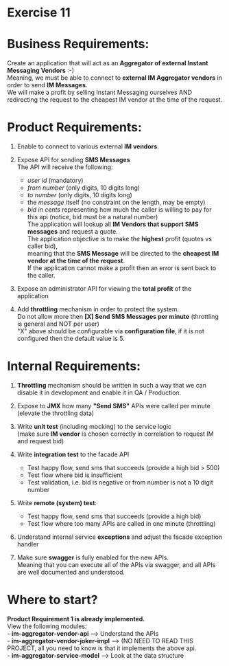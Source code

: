 
Exercise 11
===========


Business Requirements:
======================

Create an application that will act as an **Aggregator of external Instant Messaging Vendors** :-)<br/>
Meaning, we must be able to connect to **external IM Aggregator vendors** in order to send **IM Messages**.<br/>
We will make a profit by selling Instant Messaging ourselves AND redirecting the request to the cheapest IM vendor at the time of the request.<br/>

Product Requirements:
=====================

1. Enable to connect to various external **IM vendors**.

2. Expose API for sending **SMS Messages**<br/>
   The API will receive the following:<br/>
    - *user id*     (mandatory)
    - *from number* (only digits, 10 digits long)
    - *to number*   (only digits, 10 digits long)
    - the *message* itself (no constraint on the length, may be empty)
    - *bid in cents* representing how much the caller is willing to pay for this api (notice, bid must be a natural number)<br/>
    The application will lookup all **IM Vendors that support SMS messages** and request a quote.<br/>
    The application objective is to make the **highest** profit (quotes vs caller bid),<br/>
    meaning that the **SMS Message** will be directed to the **cheapest IM vendor at the time of the request**.<br/>
    If the application cannot make a profit then an error is sent back to the caller.<br/>

3. Expose an administrator API for viewing the **total profit** of the application

4. Add **throttling** mechanism in order to protect the system.<br/>
   Do not allow more then **[X] Send SMS Messages per minute** (throttling is general and NOT per user)<br/>
   "X" above should be configurable via **configuration file**, if it is not configured then the default value is 5.<br/>


Internal Requirements:
======================

1. **Throttling** mechanism should be written in such a way that we can disable it in development and enable it in QA / Production.

2. Expose to **JMX** how many **"Send SMS"** APIs were called per minute (elevate the throttling data)

3. Write **unit test** (including mocking) to the service logic<br/>
   (make sure **IM vendor** is chosen correctly in correlation to request IM and request bid)

4. Write **integration test** to the facade API
    - Test happy flow, send sms that succeeds (provide a high bid > 500)
    - Test flow where bid is insufficient
    - Test validation, i.e. bid is negative or from number is not a 10 digit number

5. Write **remote (system) test**:
    - Test happy flow, send sms that succeeds (provide a high bid)
    - Test flow where too many APIs are called in one minute (throttling)

6. Understand internal service **exceptions** and adjust the facade exception handler

7. Make sure **swagger** is fully enabled for the new APIs.<br/>
   Meaning that you can execute all of the APIs via swagger, and all APIs are well documented and understood.


Where to start?
===============

**Product Requirement 1 is already implemented.**<br/>
View the following modules:<br/>
    - **im-aggregator-vendor-api**          --> Understand the APIs<br/>
    - **im-aggregator-vendor-joker-impl**   --> (NO NEED TO READ THIS PROJECT, all you need to know is that it implements the above api.<br/>
    - **im-aggregator-service-model**       --> Look at the data structure<br/>

